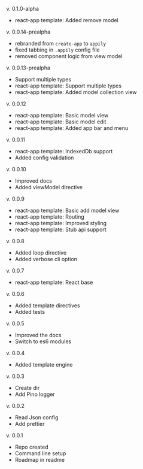 v. 0.1.0-alpha

- react-app template: Added remove model

v. 0.0.14-prealpha

- rebranded from `create-app` to `appily`
- fixed tabbing in `.appily` config file
- removed component logic from view model

v. 0.0.13-prealpha

- Support multiple types
- react-app template: Support multiple types
- react-app template: Added model collection view

v. 0.0.12

- react-app template: Basic model view
- react-app template: Basic model edit
- react-app template: Added app bar and menu

v. 0.0.11

- react-app template: IndexedDb support
- Added config validation

v. 0.0.10

- Improved docs
- Added viewModel directive

v. 0.0.9

- react-app template: Basic add model view
- react-app template: Routing
- react-app template: Improved styling
- react-app template: Stub api support

v. 0.0.8

- Added loop directive
- Added verbose cli option

v. 0.0.7

- react-app template: React base

v. 0.0.6

- Added template directives
- Added tests

v. 0.0.5

- Improved the docs
- Switch to es6 modules

v. 0.0.4

- Added template engine

v. 0.0.3

- Create dir
- Add Pino logger

v. 0.0.2

- Read Json config
- Add prettier

v. 0.0.1

- Repo created
- Command line setup
- Roadmap in readme
